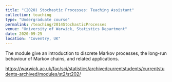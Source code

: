 ```yaml
---
title: "(2020) Stochastic Processes: Teaching Assistant"
collection: teaching
type: "Undergraduate course"
permalink: /teaching/2014StochasticProcesses
venue: "University of Warwick, Statistics Department"
date: 2020-09-25
location: "Coventry, UK"
---
```


The module give an introduction to discrete Markov processes, the long-run behaviour of Markov chains, and related applications.

https://warwick.ac.uk/fac/sci/statistics/archivedcurrentstudents/currentstudents-archived/modules/st2/st202/